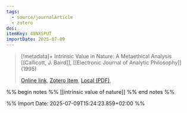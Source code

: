 ```yaml
---
tags:
  - source/journalArticle
  - zotero
doi: 
itemKey: 48NXSPUT
importDate: 2025-07-09
---
```

>[!metadata]+
> Intrinsic Value in Nature: A Metaethical Analysis
> [[Callicott, J. Baird]], 
> [[Electronic Journal of Analytic Philosophy]] (1995)
> 
> [Online link](), [Zotero Item](zotero://select/library/items/48NXSPUT), [Local (PDF)](file://C:/Users/aburg/Documents/references/zotero/storage/ED8YJFKN/Callicott1995_IntrinsicValue.pdf), 

%% begin notes %%
[[intrinsic value of nature]]
%% end notes %%

%% Import Date: 2025-07-09T15:24:23.859+02:00 %%

